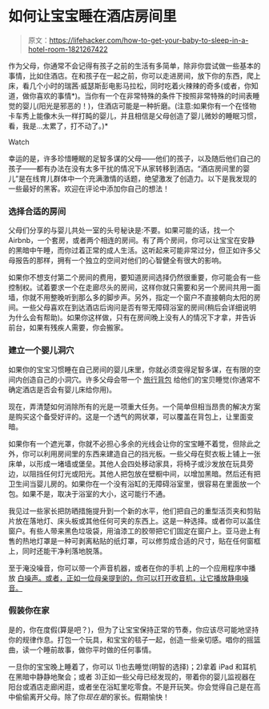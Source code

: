 # 如何让宝宝睡在酒店房间里

> 原文：<https://lifehacker.com/how-to-get-your-baby-to-sleep-in-a-hotel-room-1821267422>

作为父母，你通常不会记得有孩子之前的生活有多简单，除非你尝试做一些基本的事情，比如住酒店。在和孩子在一起之前，你可以走进房间，放下你的东西，爬上床，看几个小时的瑞茜·威瑟斯彭电影马拉松，同时吃着火辣辣的奇多(或者，你知道，做你喜欢的事情*)。当你有一个在非常特殊的条件下按照非常特殊的时间表睡觉的婴儿(阳光是邪恶的！)，住酒店可能是一种折磨。(注意:如果你有一个在怪物卡车秀上能像木头一样打盹的婴儿，并且相信是父母创造了婴儿微妙的睡眠习惯，看，我是...太累了，打不动了。)* 

Watch

幸运的是，许多珍惜睡眠的足智多谋的父母——他们的孩子，以及随后他们自己的孩子——都有办法在没有太多干扰的情况下从家转移到酒店。“酒店房间里的婴儿”是在线育儿群体中一个充满激情的话题，绝望激发了创造力。以下是我发现的一些最好的黑客。欢迎在评论中添加你自己的想法！

### 选择合适的房间

父母们分享的与婴儿共处一室的头号秘诀是:不要。如果可能的话，找一个 Airbnb，一个套房，或者两个相连的房间。有了两个房间，你可以让宝宝在安静的黑暗中午睡，而你过着正常的成人生活。这听起来可能非常过分，但正如许多父母报告的那样，拥有一个独立的空间对他们的心智健全有很大的影响。

如果你不想支付第二个房间的费用，要知道房间选择仍然很重要，你可能会有一些控制权。试着要求一个在走廊尽头的房间，这样你就只需要和另一个房间共用一面墙，你就不用整晚听到那么多的脚步声。另外，指定一个窗户不直接朝向太阳的房间。一些父母喜欢在到达酒店后询问是否有带无障碍浴室的房间(稍后会详细说明为什么会有帮助)。如果你这样做，只有在房间晚上没有人的情况下才拿，并告诉前台，如果有残疾人需要，你会搬家。

### 建立一个婴儿洞穴

如果你的宝宝习惯睡在自己房间的婴儿床里，你就必须变得足智多谋，在有限的空间内创造自己的小洞穴。许多父母会带一个 [旅行背包](https://www.amazon.com/Graco-Pack-Play-Playard-Green/dp/B005UV0UEA?asc_campaign=InlineText&asc_refurl=https://lifehacker.com/how-to-get-your-baby-to-sleep-in-a-hotel-room-1821267422&asc_source=&tag=kinjalifehackerlink-20&th=1) 给他们的宝贝睡觉(你通常不确定酒店是否会有婴儿床给你用)。

现在，弄清楚如何消除所有的光是一项重大任务。一个简单但相当昂贵的解决方案是购买这个备受好评的。这是一个透气的网状罩，可以覆盖在背包上，让里面变暗。

如果你有一个遮光罩，你就不必担心多余的光线会让你的宝宝睡不着觉，但除此之外，你可以利用房间里的东西来建造自己的挡光板。一些父母在熨衣板上铺上一张床单，以形成一堵墙或堡垒。其他人会四处移动家具，将椅子或沙发放在玩具旁边，以阻挡任何灯光或阳光。其他人把包放在壁橱中间，以增加黑暗。然后还有把卫生间当婴儿房的。如果你在一个没有浴缸的无障碍浴室里，很容易在里面放一个包。如果不是，取决于浴室的大小，这可能行不通。

我见过一些家长把防晒措施提升到一个新的水平，他们把自己的重型活页夹和剪贴片放在落地灯、床头板或其他任何可夹的东西上。这是一种选择。或者你可以盖住窗户。有些人带来黑色垃圾袋，用油漆工的胶带把它们固定在窗户上。亚马逊上有售的热地灯罩是一种可剥离粘贴的纸灯罩，可以修剪成合适的尺寸，贴在任何窗框上，同时还能干净利落地脱落。

至于淹没噪音，你可以带一个声音机器，或者在你的手机 上的一个应用程序中播放 [白噪声。或者，正如一位母亲提到的，你可以打开收音机，让它播放静电噪音。](https://lifehacker.com/whats-your-favorite-ambient-noise-app-1782695025)

### 假装你在家

是的，你在度假(算是吧？)，但为了让宝宝保持正常的节奏，你应该尽可能地坚持你的规律作息。打包一个玩具，和宝宝的毯子一起，创造一些亲切感。唱你的摇篮曲，读一个睡前故事，做你平时做的任何事情。

一旦你的宝宝晚上睡着了，你可以 1)也去睡觉(明智的选择)；2)拿着 iPad 和耳机在黑暗中静静地聚会；或者 3)正如一些父母已经发现的，带着你的婴儿监视器在阳台或酒店走廊闲逛，或者坐在浴缸里吃零食。不是开玩笑。你会觉得自己是在高中偷偷离开父母。除了你*现在是*的家长。假期愉快！